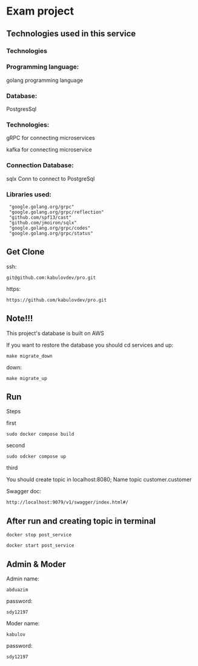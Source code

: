 # Exam project

## Technologies used in this service
### Technologies


### Programming language:


golang programming language


### Database:


PostgresSql

### Technologies:


gRPC for connecting microservices


kafka for connecting microservice


### Connection Database:


sqlx Conn to connect to PostgreSql


### Libraries used:


     "google.golang.org/grpc"
	 "google.golang.org/grpc/reflection"
     "github.com/spf13/cast"
     "github.com/jmoiron/sqlx"
     "google.golang.org/grpc/codes"
     "google.golang.org/grpc/status"


## Get Clone

ssh: 
```
git@github.com:kabulovdev/pro.git 

```
https:
```
https://github.com/kabulovdev/pro.git

```

## Note!!!

This project's database is built on AWS

If you want to restore the database
you should cd services and 
up:
```
make migrate_down

```
down:
```
make migrate_up
```

## Run 

Steps


first
```
sudo docker compose build
```
second
```
sudo odcker compose up
```
third


You should 
create topic in localhost:8080; Name topic customer.customer

Swagger doc:
```
http://localhost:9079/v1/swagger/index.html#/
```



## After run and creating topic in terminal

```
docker stop post_service
```

```
docker start post_service
```

## Admin & Moder
Admin
name: 
```
abduazim 
```
password: 
```
sdy12197
``` 

Moder
name: 
```
kabulov 
```
password: 
```
sdy12197
``` 